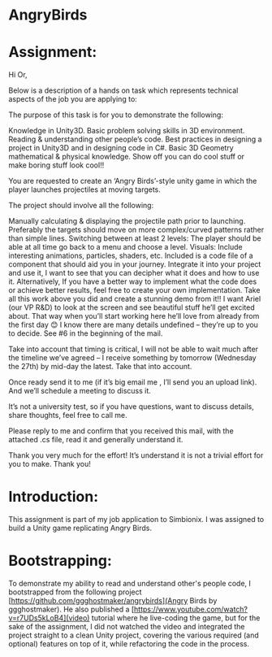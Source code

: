 # AngryBirds

# Assignment:
Hi Or,

 

Below is a description of a hands on task which represents technical aspects of the job you are applying to:

 

The purpose of this task is for you to demonstrate the following:

Knowledge in Unity3D.
Basic problem solving skills in 3D environment.
Reading & understanding other people’s code.
Best practices in designing a project in Unity3D and in designing code in C#.
Basic 3D Geometry mathematical & physical knowledge.
Show off you can do cool stuff or make boring stuff look cool!!
 

You are requested to create an ‘Angry Birds’-style unity game in which the player launches projectiles at moving targets.

 

The project should involve all the following:

Manually calculating & displaying the projectile path prior to launching.
Preferably the targets should move on more complex/curved patterns rather than simple lines.
Switching between at least 2 levels: The player should be able at all time go back to a menu and choose a level.
Visuals: Include interesting animations, particles, shaders, etc.
Included is a code file of a component that should aid you in your journey. Integrate it into your project and use it, I want to see that you can decipher what it does and how to use it. Alternatively, If you have a better way to implement what the code does or achieve better results, feel free to create your own implementation.
Take all this work above you did and create a stunning demo from it!! I want Ariel (our VP R&D) to look at the screen and see beautiful stuff he’ll get excited about. That way when you’ll start working here he’ll love from already from the first day 😊
I know there are many details undefined – they’re up to you to decide. See #6 in the beginning of the mail.
                                  

Take into account that timing is critical, I will not be able to wait much after the timeline we’ve agreed – I receive something by tomorrow (Wednesday the 27th) by mid-day the latest. Take that into account.

Once ready send it to me (if it’s big email me , I’ll send you an upload link). And we’ll schedule a meeting to discuss it.

 

It’s not a university test, so if you have questions, want to discuss details, share thoughts, feel free to call me.

 

Please reply to me and confirm that you received this mail, with the attached .cs file, read it and generally understand it.

 

Thank you very much for the effort! It’s understand it is not a trivial effort for you to make. Thank you!


# Introduction:
This assignment is part of my job application to Simbionix. I was assigned to build a Unity game replicating Angry Birds.


# Bootstrapping:
To demonstrate my ability to read and understand other's people code, I bootstrapped from the following project
[https://github.com/ggghostmaker/angrybirds](Angry Birds by ggghostmaker). He also published a [https://www.youtube.com/watch?v=r7UDs5kLoB4](video) tutorial where he live-coding the game, but for the sake of the assignment, I did not watched the video and integrated the project straight to a clean Unity project, covering the various required (and optional) features on top of it, while refactoring the code in the process.


